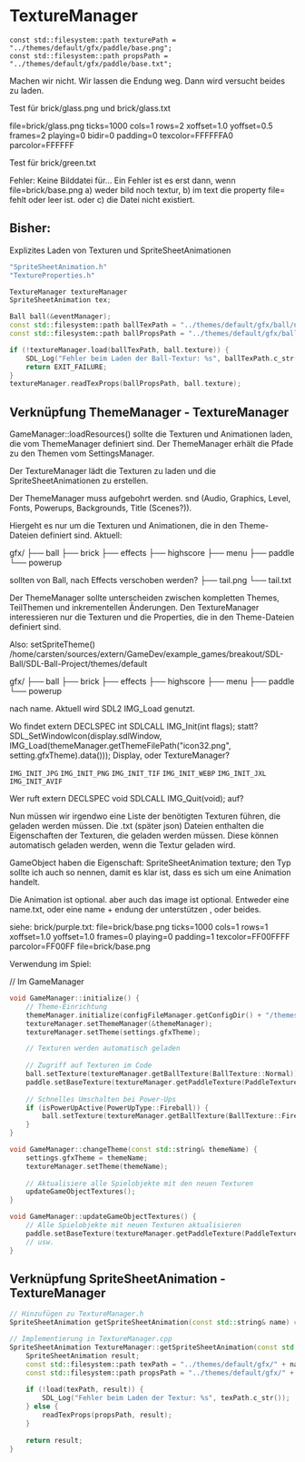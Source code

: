 # TextureManager

    const std::filesystem::path texturePath = "../themes/default/gfx/paddle/base.png";
    const std::filesystem::path propsPath = "../themes/default/gfx/paddle/base.txt";

Machen wir nicht. Wir lassen die Endung weg. Dann wird versucht beides zu laden.

Test für brick/glass.png und brick/glass.txt

file=brick/glass.png
ticks=1000
cols=1
rows=2
xoffset=1.0
yoffset=0.5
frames=2
playing=0
bidir=0
padding=0
texcolor=FFFFFFA0
parcolor=FFFFFF

Test für brick/green.txt

Fehler: Keine Bilddatei für...
Ein Fehler ist es erst dann, wenn file=brick/base.png a) weder bild noch textur, b) im text die property file= fehlt
oder leer ist. oder c) die Datei nicht existiert.

## Bisher:

Explizites Laden von Texturen und SpriteSheetAnimationen

```c++
"SpriteSheetAnimation.h"
"TextureProperties.h"

TextureManager textureManager
SpriteSheetAnimation tex;

Ball ball(&eventManager);
const std::filesystem::path ballTexPath = "../themes/default/gfx/ball/normal.png";
const std::filesystem::path ballPropsPath = "../themes/default/gfx/ball/normal.txt";

if (!textureManager.load(ballTexPath, ball.texture)) {
    SDL_Log("Fehler beim Laden der Ball-Textur: %s", ballTexPath.c_str());
    return EXIT_FAILURE;
}
textureManager.readTexProps(ballPropsPath, ball.texture);
```

## Verknüpfung ThemeManager - TextureManager

GameManager::loadResources() sollte die Texturen und Animationen laden, die vom ThemeManager definiert sind.
Der ThemeManager erhält die Pfade zu den Themen vom SettingsManager.

Der TextureManager lädt die Texturen zu laden und die SpriteSheetAnimationen zu erstellen.

Der ThemeManager muss aufgebohrt werden. snd (Audio, Graphics, Level, Fonts, Powerups, Backgrounds, Title (Scenes?)).

Hiergeht es nur um die Texturen und Animationen, die in den Theme-Dateien definiert sind.
Aktuell:

gfx/
├── ball
├── brick
├── effects
├── highscore
├── menu
├── paddle
└── powerup

sollten von Ball, nach Effects verschoben werden?
├── tail.png
└── tail.txt

Der ThemeManager sollte unterscheiden zwischen kompletten Themes, TeilThemen und inkrementellen Änderungen.
Den TextureManager interessieren nur die Texturen und die Properties, die in den Theme-Dateien definiert sind.

Also: setSpriteTheme()
/home/carsten/sources/extern/GameDev/example_games/breakout/SDL-Ball/SDL-Ball-Project/themes/default

gfx/
├── ball
├── brick
├── effects
├── highscore
├── menu
├── paddle
└── powerup

nach name.
Aktuell wird SDL2 IMG_Load genutzt.

Wo findet extern DECLSPEC int SDLCALL IMG_Init(int flags); statt?
SDL_SetWindowIcon(display.sdlWindow,
IMG_Load(themeManager.getThemeFilePath("icon32.png", setting.gfxTheme).data()));
Display, oder TextureManager?

`IMG_INIT_JPG`
`IMG_INIT_PNG`
`IMG_INIT_TIF`
`IMG_INIT_WEBP`
`IMG_INIT_JXL`
`IMG_INIT_AVIF`

Wer ruft extern DECLSPEC void SDLCALL IMG_Quit(void); auf?

Nun müssen wir irgendwo eine Liste der benötigten Texturen führen, die geladen werden müssen.
Die .txt (später json) Dateien enthalten die Eigenschaften der Texturen, die geladen werden müssen.
Diese können automatisch geladen werden, wenn die Textur geladen wird.

GameObject haben die Eigenschaft: SpriteSheetAnimation texture;
den Typ sollte ich auch so nennen, damit es klar ist, dass es sich um eine Animation handelt.

Die Animation ist optional. aber auch das image ist optional.
Entweder eine name.txt, oder eine name + endung der unterstützen , oder beides.

siehe: brick/purple.txt:
file=brick/base.png
ticks=1000
cols=1
rows=1
xoffset=1.0
yoffset=1.0
frames=0
playing=0
padding=1
texcolor=FF00FFFF
parcolor=FF00FF
file=brick/base.png

Verwendung im Spiel:

// Im GameManager

```c++
void GameManager::initialize() {
    // Theme-Einrichtung
    themeManager.initialize(configFileManager.getConfigDir() + "/themes");
    textureManager.setThemeManager(&themeManager);
    textureManager.setTheme(settings.gfxTheme);

    // Texturen werden automatisch geladen
    
    // Zugriff auf Texturen im Code
    ball.setTexture(textureManager.getBallTexture(BallTexture::Normal));
    paddle.setBaseTexture(textureManager.getPaddleTexture(PaddleTexture::Base));
    
    // Schnelles Umschalten bei Power-Ups
    if (isPowerUpActive(PowerUpType::Fireball)) {
        ball.setTexture(textureManager.getBallTexture(BallTexture::Fireball));
    }
}

void GameManager::changeTheme(const std::string& themeName) {
    settings.gfxTheme = themeName;
    textureManager.setTheme(themeName);
    
    // Aktualisiere alle Spielobjekte mit den neuen Texturen
    updateGameObjectTextures();
}

void GameManager::updateGameObjectTextures() {
    // Alle Spielobjekte mit neuen Texturen aktualisieren
    paddle.setBaseTexture(textureManager.getPaddleTexture(PaddleTexture::Base));
    // usw.
}
```

## Verknüpfung SpriteSheetAnimation - TextureManager

```c++
// Hinzufügen zu TextureManager.h
SpriteSheetAnimation getSpriteSheetAnimation(const std::string& name) const;

// Implementierung in TextureManager.cpp
SpriteSheetAnimation TextureManager::getSpriteSheetAnimation(const std::string& name) const {
    SpriteSheetAnimation result;
    const std::filesystem::path texPath = "../themes/default/gfx/" + name + ".png";
    const std::filesystem::path propsPath = "../themes/default/gfx/" + name + ".txt";
    
    if (!load(texPath, result)) {
        SDL_Log("Fehler beim Laden der Textur: %s", texPath.c_str());
    } else {
        readTexProps(propsPath, result);
    }
    
    return result;
}
```
